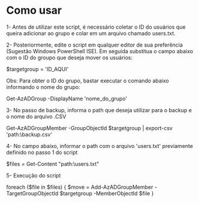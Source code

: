 # Como usar
1- Antes de utilizar este script, é necessário coletar o ID do usuários que queira adicionar ao grupo e colar em um arquivo chamado users.txt.

2- Posteriormente, edite o script em qualquer editor de sua preferência (Sugestão Windows PowerShell ISE). Em seguida substitua o campo abaixo com o ID do groupo que deseja mover os usuários:

$targetgroup = 'ID_AQUI'

Obs: Para obter o ID do grupo, bastar executar o comando abaixo informando o nome do grupo:

Get-AzADGroup -DisplayName 'nome_do_grupo'

3- No passo de backup, informa o path que deseja utilizar para o backup e o nome do arquivo .CSV

Get-AzADGroupMember -GroupObjectId $targetgroup | export-csv 'path:\backup.csv' 

4- No campo abaixo, informar o path com o arquivo 'users.txt' previamente definido no passo 1 do script

$files = Get-Content "path:\users.txt"

5- Execução do script

foreach ($file in $files) {
    $move = Add-AzADGroupMember -TargetGroupObjectId $targetgroup -MemberObjectId $file 
}


